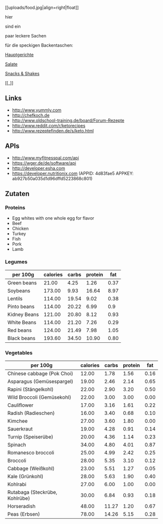 [[uploads/food.jpg|align=right|float]]

hier

sind ein

paar leckere Sachen

für die speckigen Backentaschen:

[Hauptgerichte](pages/hauptgerichte/)

[Salate](pages/salate/)

[Snacks & Shakes ](pages/snacks-und-shakes/)

[[_]]

## Links
- http://www.yummly.com
- http://chefkoch.de
- http://www.oldschool-training.de/board/Forum-Rezepte
- http://www.reddit.com/r/ketorecipes
- http://www.rezeptefinden.de/s/keto.html

## APIs
- http://www.myfitnesspal.com/api
- https://wger.de/de/software/api
- http://developer.esha.com
- https://developer.nutritionix.com (APPID: 4d83fae5 APPKEY: ab927b50a035d1d96dffd5223868c801)

## Zutaten
### Proteins
- Egg whites with one whole egg for flavor
- Beef
- Chicken
- Turkey
- Fish
- Pork
- Lamb

### Legumes
per 100g    | calories | carbs | protein | fat
------------|----------|-------|---------|------
Green beans |   21.00  |  4.25 |   1.26  | 0.37
Soybeans    |  173.00  |  9.93 |  16.64  | 8.97
Lentils     |  114.00  | 19.54 |   9.02  | 0.38
Pinto beans |  114.00  | 20.22 |   6.99  | 0.9
Kidney Beans|  121.00  | 20.80 |   8.12  | 0.93
White Beans |  114.00  | 21.20 |   7.26  | 0.29
Red beans   |  124.00  | 21.49 |   7.98  | 1.05
Black beans |  193.60  | 34.50 |  10.90  | 0.80

### Vegetables
per 100g                        | calories | carbs | protein | fat
--------------------------------|----------|-------|---------|------
Chinese cabbage (Pok Choi)      |  12.00   |  1.78 |   1.56  | 0.16
Asparagus (Gemüsespargel)       |  19.00   |  2.46 |   2.14  | 0.65
Rapini (Stängelkohl)            |  22.00   |  2.90 |   3.20  | 0.50
Wild Broccoli (Gemüsekohl)      |  22.00   |  3.00 |   3.00  | 0.00
Cauliflower                     |  17.00   |  3.16 |   1.61  | 0.22
Radish (Radieschen)             |  16.00   |  3.40 |   0.68  | 0.10
Kimchee                         |  27.00   |  3.60 |   1.80  | 0.00
Sauerkraut                      |  19.00   |  4.28 |   0.91  | 0.14
Turnip (Speiserübe)             |  20.00   |  4.36 |   1.14  | 0.23
Spinach                         |  34.00   |  4.80 |   4.01  | 0.87
Romanesco broccoli              |  25.00   |  4.99 |   2.42  | 0.25
Broccoli                        |  28.00   |  5.35 |   3.10  | 0.12
Cabbage (Weißkohl)              |  23.00   |  5.51 |   1.27  | 0.05
Kale (Grünkohl)                 |  28.00   |  5.63 |   1.90  | 0.40
Kohlrabi                        |  27.00   |  6.00 |   1.00  | 0.00
Rutabaga (Steckrübe, Kohlrübe)  |  30.00   |  6.84 |   0.93  | 0.18
Horseradish                     |  48.00   | 11.27 |   1.20  | 0.67
Peas (Erbsen)                   |  78.00   | 14.26 |   5.15  | 0.28
